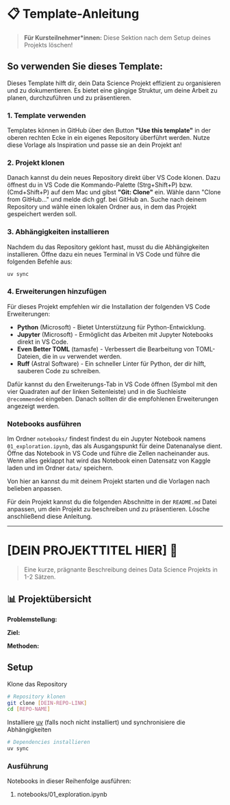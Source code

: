 # 📋 Template-Anleitung

> **Für Kursteilnehmer*innen:** Diese Sektion nach dem Setup deines Projekts löschen!

## So verwenden Sie dieses Template:
Dieses Template hilft dir, dein Data Science Projekt effizient zu organisieren und zu dokumentieren. Es bietet eine gängige Struktur, um deine Arbeit zu planen, durchzuführen und zu präsentieren.

### 1. Template verwenden
Templates können in GitHub über den Button **"Use this template"** in der oberen rechten Ecke in ein eigenes Repository überführt werden. Nutze diese Vorlage als Inspiration und passe sie an dein Projekt an! 

### 2. Projekt klonen
Danach kannst du dein neues Repository direkt über VS Code klonen. Dazu öffnest du in VS Code die Kommando-Palette (Strg+Shift+P) bzw. (Cmd+Shift+P) auf dem Mac und gibst **"Git: Clone"** ein. Wähle dann "Clone from GitHub..." und melde dich ggf. bei GitHub an. Suche nach deinem Repository und wähle einen lokalen Ordner aus, in dem das Projekt gespeichert werden soll.

### 3. Abhängigkeiten installieren
Nachdem du das Repository geklont hast, musst du die Abhängigkeiten installieren. Öffne dazu ein neues Terminal in VS Code und führe die folgenden Befehle aus:

```bash
uv sync
```

### 4. Erweiterungen hinzufügen
Für dieses Projekt empfehlen wir die Installation der folgenden VS Code Erweiterungen:
- **Python** (Microsoft) - Bietet Unterstützung für Python-Entwicklung.
- **Jupyter** (Microsoft) - Ermöglicht das Arbeiten mit Jupyter Notebooks direkt in VS Code.
- **Even Better TOML** (tamasfe) - Verbessert die Bearbeitung von TOML-Dateien, die in `uv` verwendet werden.
- **Ruff** (Astral Software) - Ein schneller Linter für Python, der dir hilft, sauberen Code zu schreiben.

Dafür kannst du den Erweiterungs-Tab in VS Code öffnen (Symbol mit den vier Quadraten auf der linken Seitenleiste) und in die Suchleiste `@recommended` eingeben. Danach sollten dir die empfohlenen Erweiterungen angezeigt werden.

### Notebooks ausführen
Im Ordner `notebooks/` findest findest du ein Jupyter Notebook namens `01_exploration.ipynb`, das als Ausgangspunkt für deine Datenanalyse dient. Öffne das Notebook in VS Code und führe die Zellen nacheinander aus. Wenn alles geklappt hat wird das Notebook einen Datensatz von Kaggle laden und im Ordner `data/` speichern.

Von hier an kannst du mit deinem Projekt starten und die Vorlagen nach belieben anpassen.


Für dein Projekt kannst du die folgenden Abschnitte in der `README.md` Datei anpassen, um dein Projekt zu beschreiben und zu präsentieren. Lösche anschließend diese Anleitung.

---

# [DEIN PROJEKTTITEL HIER] 🚀

> Eine kurze, prägnante Beschreibung deines Data Science Projekts in 1-2 Sätzen.

## 📊 Projektübersicht

**Problemstellung:** 
<!-- Beschreibe das Problem, das du lösen möchtest -->

**Ziel:** 
<!-- Was ist das Hauptziel deines Projekts? -->

**Methoden:** 
<!-- Welche Techniken/Algorithmen verwendest du? -->



## Setup

Klone das Repository
```bash
# Repository klonen
git clone [DEIN-REPO-LINK]
cd [REPO-NAME]
```

Installiere [uv](https://uv.dev) (falls noch nicht installiert) und synchronisiere die Abhängigkeiten
```bash
# Dependencies installieren
uv sync
```

### Ausführung

Notebooks in dieser Reihenfolge ausführen:
1. notebooks/01_exploration.ipynb
<!--
2. notebooks/02_preprocessing.ipynb
3. notebooks/03_modeling.ipynb
4. notebooks/04_results.ipynb
-->


